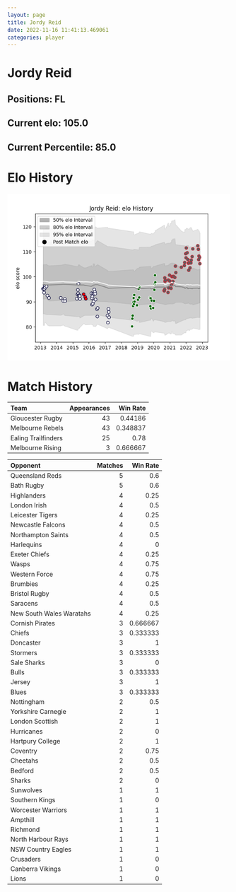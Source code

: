 ```yaml
---  
layout: page  
title: Jordy Reid  
date: 2022-11-16 11:41:13.469061  
categories: player  
---
```

# Jordy Reid

## Positions: FL

## Current elo: 105.0

## Current Percentile: 85.0

# Elo History


![elo history](history_JordyReid.png)
# Match History


| Team                |   Appearances |   Win Rate |
|:--------------------|--------------:|-----------:|
| Gloucester Rugby    |            43 |   0.44186  |
| Melbourne Rebels    |            43 |   0.348837 |
| Ealing Trailfinders |            25 |   0.78     |
| Melbourne Rising    |             3 |   0.666667 |

| Opponent                 |   Matches |   Win Rate |
|:-------------------------|----------:|-----------:|
| Queensland Reds          |         5 |   0.6      |
| Bath Rugby               |         5 |   0.6      |
| Highlanders              |         4 |   0.25     |
| London Irish             |         4 |   0.5      |
| Leicester Tigers         |         4 |   0.25     |
| Newcastle Falcons        |         4 |   0.5      |
| Northampton Saints       |         4 |   0.5      |
| Harlequins               |         4 |   0        |
| Exeter Chiefs            |         4 |   0.25     |
| Wasps                    |         4 |   0.75     |
| Western Force            |         4 |   0.75     |
| Brumbies                 |         4 |   0.25     |
| Bristol Rugby            |         4 |   0.5      |
| Saracens                 |         4 |   0.5      |
| New South Wales Waratahs |         4 |   0.25     |
| Cornish Pirates          |         3 |   0.666667 |
| Chiefs                   |         3 |   0.333333 |
| Doncaster                |         3 |   1        |
| Stormers                 |         3 |   0.333333 |
| Sale Sharks              |         3 |   0        |
| Bulls                    |         3 |   0.333333 |
| Jersey                   |         3 |   1        |
| Blues                    |         3 |   0.333333 |
| Nottingham               |         2 |   0.5      |
| Yorkshire Carnegie       |         2 |   1        |
| London Scottish          |         2 |   1        |
| Hurricanes               |         2 |   0        |
| Hartpury College         |         2 |   1        |
| Coventry                 |         2 |   0.75     |
| Cheetahs                 |         2 |   0.5      |
| Bedford                  |         2 |   0.5      |
| Sharks                   |         2 |   0        |
| Sunwolves                |         1 |   1        |
| Southern Kings           |         1 |   0        |
| Worcester Warriors       |         1 |   1        |
| Ampthill                 |         1 |   1        |
| Richmond                 |         1 |   1        |
| North Harbour Rays       |         1 |   1        |
| NSW Country Eagles       |         1 |   1        |
| Crusaders                |         1 |   0        |
| Canberra Vikings         |         1 |   0        |
| Lions                    |         1 |   0        |
